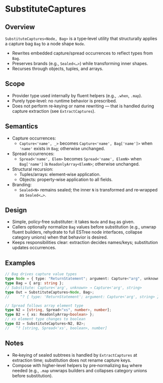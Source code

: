 # SubstituteCaptures

## Overview

`SubstituteCaptures<Node, Bag>` is a type‑level utility that structurally
applies a capture bag `Bag` to a node shape `Node`.

- Rewrites embedded capture/spread occurrences to reflect types from `Bag`.
- Preserves brands (e.g., `Sealed<…>`) while transforming inner shapes.
- Recurses through objects, tuples, and arrays.

## Scope

- Provider type used internally by fluent helpers (e.g., `.when`, `.map`).
- Purely type‑level: no runtime behavior is prescribed.
- Does not perform re‑keying or name rewriting — that is handled during capture
  extraction (see `ExtractCaptures`).

## Semantics

- Capture occurrences:
  - `Capture<'name', _>` becomes `Capture<'name', Bag['name']>` when `'name'`
    exists in `Bag`; otherwise unchanged.
- Spread occurrences:
  - `Spread<'name', Elem>` becomes `Spread<'name', ElemN>` when `Bag['name']` is
    `ReadonlyArray<ElemN>`; otherwise unchanged.
- Structural recursion:
  - Tuples/arrays: element‑wise application.
  - Objects: property‑wise application to all fields.
- Branding:
  - `Sealed<N>` remains sealed; the inner `N` is transformed and re‑wrapped as
    `Sealed<…>`.

## Design

- Simple, policy‑free substituter: it takes `Node` and `Bag` as given.
- Callers optionally normalize `Bag` values before substitution (e.g., unwrap
  fluent builders, rehydrate to full ESTree node interfaces, collapse category
  unions) when that behavior is desired.
- Keeps responsibilities clear: extraction decides names/keys; substitution
  updates occurrences.

## Examples

```ts
// Bag drives capture value types
type Node = { type: "ReturnStatement"; argument: Capture<"arg", unknown> };
type Bag = { arg: string };
// Substitute: Capture<'arg', unknown> → Capture<'arg', string>
type Out = SubstituteCaptures<Node, Bag>;
//     ^? { type: 'ReturnStatement'; argument: Capture<'arg', string> }

// Spread follows array element type
type N2 = [string, Spread<"xs", number>, number];
type B2 = { xs: ReadonlyArray<boolean> };
// xs element type changes to boolean
type O2 = SubstituteCaptures<N2, B2>;
//   ^? [string, Spread<'xs', boolean>, number]
```

## Notes

- Re‑keying of sealed subtrees is handled by `ExtractCaptures` at extraction
  time; substitution does not rename capture keys.
- Compose with higher‑level helpers by pre‑normalizing `Bag` where needed (e.g.,
  `.map` unwraps builders and collapses category unions before substitution).
